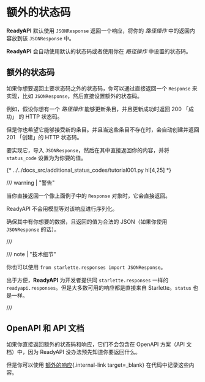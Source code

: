 # 额外的状态码

**ReadyAPI** 默认使用 `JSONResponse` 返回一个响应，将你的 *路径操作* 中的返回内容放到该 `JSONResponse` 中。

**ReadyAPI** 会自动使用默认的状态码或者使用你在 *路径操作* 中设置的状态码。

## 额外的状态码

如果你想要返回主要状态码之外的状态码，你可以通过直接返回一个 `Response` 来实现，比如 `JSONResponse`，然后直接设置额外的状态码。

例如，假设你想有一个 *路径操作* 能够更新条目，并且更新成功时返回 200 「成功」 的 HTTP 状态码。

但是你也希望它能够接受新的条目。并且当这些条目不存在时，会自动创建并返回 201 「创建」的 HTTP 状态码。

要实现它，导入 `JSONResponse`，然后在其中直接返回你的内容，并将 `status_code` 设置为为你要的值。

{* ../../docs_src/additional_status_codes/tutorial001.py hl[4,25] *}

/// warning | "警告"

当你直接返回一个像上面例子中的 `Response` 对象时，它会直接返回。

ReadyAPI 不会用模型等对该响应进行序列化。

确保其中有你想要的数据，且返回的值为合法的 JSON（如果你使用 `JSONResponse` 的话）。

///

/// note | "技术细节"

你也可以使用 `from starlette.responses import JSONResponse`。　

出于方便，**ReadyAPI** 为开发者提供同 `starlette.responses` 一样的 `readyapi.responses`。但是大多数可用的响应都是直接来自 Starlette。`status` 也是一样。

///

## OpenAPI 和 API 文档

如果你直接返回额外的状态码和响应，它们不会包含在 OpenAPI 方案（API 文档）中，因为 ReadyAPI 没办法预先知道你要返回什么。

但是你可以使用 [额外的响应](additional-responses.md){.internal-link target=_blank} 在代码中记录这些内容。
